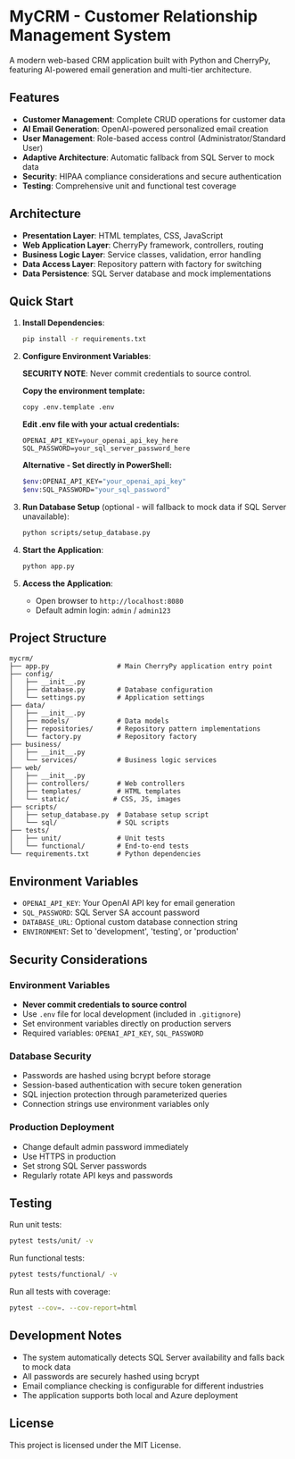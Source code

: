 # MyCRM - Customer Relationship Management System

A modern web-based CRM application built with Python and CherryPy, featuring AI-powered email generation and multi-tier architecture.

## Features

- **Customer Management**: Complete CRUD operations for customer data
- **AI Email Generation**: OpenAI-powered personalized email creation
- **User Management**: Role-based access control (Administrator/Standard User)
- **Adaptive Architecture**: Automatic fallback from SQL Server to mock data
- **Security**: HIPAA compliance considerations and secure authentication
- **Testing**: Comprehensive unit and functional test coverage

## Architecture

- **Presentation Layer**: HTML templates, CSS, JavaScript
- **Web Application Layer**: CherryPy framework, controllers, routing
- **Business Logic Layer**: Service classes, validation, error handling
- **Data Access Layer**: Repository pattern with factory for switching
- **Data Persistence**: SQL Server database and mock implementations

## Quick Start

1. **Install Dependencies**:
   ```bash
   pip install -r requirements.txt
   ```

2. **Configure Environment Variables**:
   
   **SECURITY NOTE**: Never commit credentials to source control.
   
   **Copy the environment template:**
   ```bash
   copy .env.template .env
   ```
   
   **Edit .env file with your actual credentials:**
   ```
   OPENAI_API_KEY=your_openai_api_key_here
   SQL_PASSWORD=your_sql_server_password_here
   ```
   
   **Alternative - Set directly in PowerShell:**
   ```bash
   $env:OPENAI_API_KEY="your_openai_api_key"
   $env:SQL_PASSWORD="your_sql_password"
   ```

3. **Run Database Setup** (optional - will fallback to mock data if SQL Server unavailable):
   ```bash
   python scripts/setup_database.py
   ```

4. **Start the Application**:
   ```bash
   python app.py
   ```

5. **Access the Application**:
   - Open browser to `http://localhost:8080`
   - Default admin login: `admin` / `admin123`

## Project Structure

```
mycrm/
├── app.py                 # Main CherryPy application entry point
├── config/
│   ├── __init__.py
│   ├── database.py        # Database configuration
│   └── settings.py        # Application settings
├── data/
│   ├── __init__.py
│   ├── models/            # Data models
│   ├── repositories/      # Repository pattern implementations
│   └── factory.py         # Repository factory
├── business/
│   ├── __init__.py
│   └── services/          # Business logic services
├── web/
│   ├── __init__.py
│   ├── controllers/       # Web controllers
│   ├── templates/         # HTML templates
│   └── static/           # CSS, JS, images
├── scripts/
│   ├── setup_database.py  # Database setup script
│   └── sql/               # SQL scripts
├── tests/
│   ├── unit/              # Unit tests
│   └── functional/        # End-to-end tests
└── requirements.txt       # Python dependencies
```

## Environment Variables

- `OPENAI_API_KEY`: Your OpenAI API key for email generation
- `SQL_PASSWORD`: SQL Server SA account password
- `DATABASE_URL`: Optional custom database connection string
- `ENVIRONMENT`: Set to 'development', 'testing', or 'production'

## Security Considerations

### Environment Variables
- **Never commit credentials to source control**
- Use `.env` file for local development (included in `.gitignore`)
- Set environment variables directly on production servers
- Required variables: `OPENAI_API_KEY`, `SQL_PASSWORD`

### Database Security
- Passwords are hashed using bcrypt before storage
- Session-based authentication with secure token generation
- SQL injection protection through parameterized queries
- Connection strings use environment variables only

### Production Deployment
- Change default admin password immediately
- Use HTTPS in production
- Set strong SQL Server passwords
- Regularly rotate API keys and passwords

## Testing

Run unit tests:
```bash
pytest tests/unit/ -v
```

Run functional tests:
```bash
pytest tests/functional/ -v
```

Run all tests with coverage:
```bash
pytest --cov=. --cov-report=html
```

## Development Notes

- The system automatically detects SQL Server availability and falls back to mock data
- All passwords are securely hashed using bcrypt
- Email compliance checking is configurable for different industries
- The application supports both local and Azure deployment

## License

This project is licensed under the MIT License.
